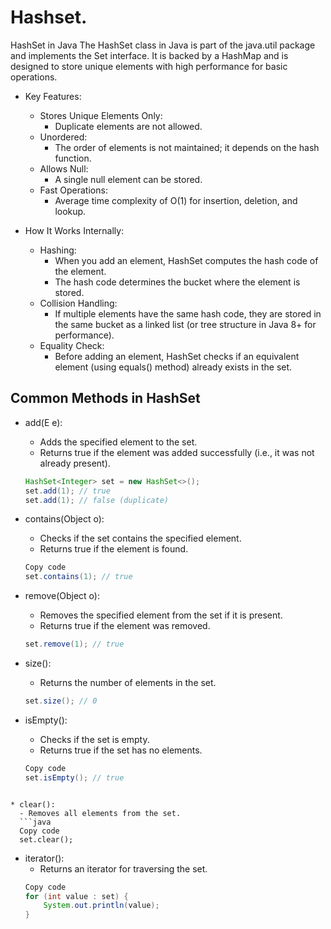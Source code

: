 # Hashset.

HashSet in Java
The HashSet class in Java is part of the java.util package and implements the Set interface. It is backed by a HashMap and is designed to store unique elements with high performance for basic operations.

* Key Features:
  - Stores Unique Elements Only:
    - Duplicate elements are not allowed.
  - Unordered:
    - The order of elements is not maintained; it depends on the hash function.
  - Allows Null:
    - A single null element can be stored.
  - Fast Operations:
    - Average time complexity of O(1) for insertion, deletion, and lookup.
    
* How It Works Internally:
  - Hashing:
    - When you add an element, HashSet computes the hash code of the element.
    - The hash code determines the bucket where the element is stored.
  - Collision Handling:
    - If multiple elements have the same hash code, they are stored in the same bucket as a linked list (or tree structure in Java 8+ for performance).
  - Equality Check:
    - Before adding an element, HashSet checks if an equivalent element (using equals() method) already exists in the set.

## Common Methods in HashSet

* add(E e):
    - Adds the specified element to the set.
    - Returns true if the element was added successfully (i.e., it was not already present).
    ```java
    HashSet<Integer> set = new HashSet<>();
    set.add(1); // true
    set.add(1); // false (duplicate)
    ```
    
* contains(Object o):
    - Checks if the set contains the specified element.
    - Returns true if the element is found.
    ``` java
    Copy code
    set.contains(1); // true
    ```

* remove(Object o):
  - Removes the specified element from the set if it is present.
  - Returns true if the element was removed.
  ``` java
  set.remove(1); // true
  ```

* size():
  - Returns the number of elements in the set.
  ```java
  set.size(); // 0
  ```

* isEmpty():
  - Checks if the set is empty.
  - Returns true if the set has no elements.
  ```java
  Copy code
  set.isEmpty(); // true
```

* clear():
  - Removes all elements from the set.
  ```java
  Copy code
  set.clear();
```

* iterator():
  - Returns an iterator for traversing the set.
  ```java
  Copy code
  for (int value : set) {
      System.out.println(value);
  }
  ```
